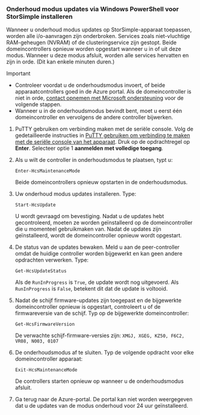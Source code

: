 ### <a name="install-maintenance-mode-updates-via-windows-powershell-for-storsimple"></a>Onderhoud modus updates via Windows PowerShell voor StorSimple installeren

Wanneer u onderhoud modus updates op StorSimple-apparaat toepassen, worden alle i/o-aanvragen zijn onderbroken. Services zoals niet-vluchtige RAM-geheugen (NVRAM) of de clusteringservice zijn gestopt. Beide domeincontrollers opnieuw worden opgestart wanneer u in of uit deze modus. Wanneer u deze modus afsluit, worden alle services hervatten en zijn in orde. (Dit kan enkele minuten duren.)

> [!IMPORTANT]
> * Controleer voordat u de onderhoudsmodus invoert, of beide apparaatcontrollers goed in de Azure portal. Als de domeincontroller is niet in orde, [contact opnemen met Microsoft ondersteuning](../articles/storsimple/storsimple-8000-contact-microsoft-support.md) voor de volgende stappen.
> * Wanneer u in de onderhoudsmodus bevindt bent, moet u eerst één domeincontroller en vervolgens de andere controller bijwerken.

1. PuTTY gebruiken om verbinding maken met de seriële console. Volg de gedetailleerde instructies in [PuTTY gebruiken om verbinding te maken met de seriële console van het apparaat](../articles/storsimple/storsimple-8000-deployment-walkthrough-u2.md#use-putty-to-connect-to-the-device-serial-console). Druk op de opdrachtregel op **Enter**. Selecteer optie 1 **aanmelden met volledige toegang**.

2. Als u wilt de controller in onderhoudsmodus te plaatsen, typt u:
    
    `Enter-HcsMaintenanceMode`

    Beide domeincontrollers opnieuw opstarten in de onderhoudsmodus.

3. Uw onderhoud modus updates installeren. Type:

    `Start-HcsUpdate`

    U wordt gevraagd om bevestiging. Nadat u de updates hebt gecontroleerd, moeten ze worden geïnstalleerd op de domeincontroller die u momenteel gebruikmaken van. Nadat de updates zijn geïnstalleerd, wordt de domeincontroller opnieuw wordt opgestart.

4. De status van de updates bewaken. Meld u aan de peer-controller omdat de huidige controller worden bijgewerkt en kan geen andere opdrachten verwerken. Type:

    `Get-HcsUpdateStatus`

    Als de `RunInProgress` is `True`, de update wordt nog uitgevoerd. Als `RunInProgress` is `False`, betekent dit dat de update is voltooid.

5. Nadat de schijf firmware-updates zijn toegepast en de bijgewerkte domeincontroller opnieuw is opgestart, controleert u of de firmwareversie van de schijf. Typ op de bijgewerkte domeincontroller:

    `Get-HcsFirmwareVersion`
   
    De verwachte schijf-firmware-versies zijn:  `XMGJ, XGEG, KZ50, F6C2, VR08, N003, 0107`

6. De onderhoudsmodus af te sluiten. Typ de volgende opdracht voor elke domeincontroller apparaat:

    `Exit-HcsMaintenanceMode`

    De controllers starten opnieuw op wanneer u de onderhoudsmodus afsluit.

7. Ga terug naar de Azure-portal. De portal kan niet worden weergegeven dat u de updates van de modus onderhoud voor 24 uur geïnstalleerd.